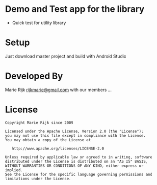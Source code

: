 
# Demo and Test app for the library
- Quick test for utility library

# Setup
Just download master project and build with Android Studio


# Developed By
Marie Rijk <rijkmarie@gmail.com>
with our members ...

# License

    Copyright Marie Rijk since 2009

    Licensed under the Apache License, Version 2.0 (the "License");
    you may not use this file except in compliance with the License.
    You may obtain a copy of the License at

       http://www.apache.org/licenses/LICENSE-2.0

    Unless required by applicable law or agreed to in writing, software
    distributed under the License is distributed on an "AS IS" BASIS,
    WITHOUT WARRANTIES OR CONDITIONS OF ANY KIND, either express or implied.
    See the License for the specific language governing permissions and
    limitations under the License.

